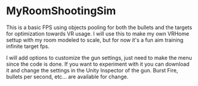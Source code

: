 # MyRoomShootingSim

This is a basic FPS using objects pooling for both the bullets and the targets for optimization towards VR usage.
I will use this to make my own VRHome settup with my room modeled to scale, but for now it's a fun aim training infinite target fps.

I will add options to customize the gun settings, just need to make the menu since the code is done. If you want to experiment with it you can download it and change the settings in the Unity Inspector of the gun. Burst Fire, bullets per second, etc... are available for change.
